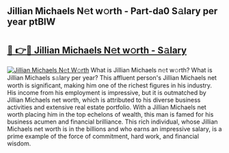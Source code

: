 ## Jillian Michaels N𝚎t w𝚘rth - Part-da0 S𝚊lary per year ptBlW

# <h2><a href="http://gc4sldc.nevu.top/?p=Jillian+Michaels">🔗 👉🔴 Jillian Michaels N𝚎t w𝚘rth - S𝚊lary</a></h2>

[![Jillian Michaels N𝚎t W𝚘rth](https://i.imgur.com/Oavwk0R.jpeg)](http://gc4sldc.nevu.top/?p=Jillian+Michaels)
What is Jillian Michaels n𝚎t w𝚘rth? What is Jillian Michaels s𝚊lary per year?
This affluent person's Jillian Michaels net worth is significant, making him one of the richest figures in his industry. His income from his employment is impressive, but it is outmatched by Jillian Michaels net worth, which is attributed to his diverse business activities and extensive real estate portfolio. With a Jillian Michaels net worth placing him in the top echelons of wealth, this man is famed for his business acumen and financial brilliance. This rich individual, whose Jillian Michaels net worth is in the billions and who earns an impressive salary, is a prime example of the force of commitment, hard work, and financial wisdom.
